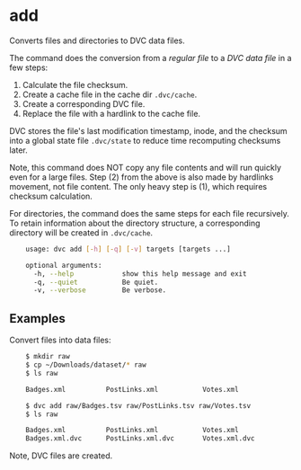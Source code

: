 # add

Converts files and directories to DVC data files.

The command does the conversion from a *regular file* to a *DVC data file* in a
few steps:

1. Calculate the file checksum.
2. Create a cache file in the cache dir `.dvc/cache`.
3. Create a corresponding DVC file.
4. Replace the file with a hardlink to the cache file.

DVC stores the file's last modification timestamp, inode, and the checksum into
a global state file `.dvc/state` to reduce time recomputing checksums later.

Note, this command does NOT copy any file contents and will run quickly even for
a large files. Step (2) from the above is also made by hardlinks movement, not
file content. The only heavy step is (1),  which requires checksum calculation.

For directories, the command does the same steps for each file recursively.
To retain information about the directory structure, a corresponding directory
will be created in `.dvc/cache`.

```sh
    usage: dvc add [-h] [-q] [-v] targets [targets ...]

    optional arguments:
      -h, --help            show this help message and exit
      -q, --quiet           Be quiet.
      -v, --verbose         Be verbose.
```

## Examples

Convert files into data files:

```sh
    $ mkdir raw
    $ cp ~/Downloads/dataset/* raw
    $ ls raw

    Badges.xml          PostLinks.xml           Votes.xml

    $ dvc add raw/Badges.tsv raw/PostLinks.tsv raw/Votes.tsv
    $ ls raw

    Badges.xml          PostLinks.xml           Votes.xml
    Badges.xml.dvc      PostLinks.xml.dvc       Votes.xml.dvc
```

Note, DVC files are created.

